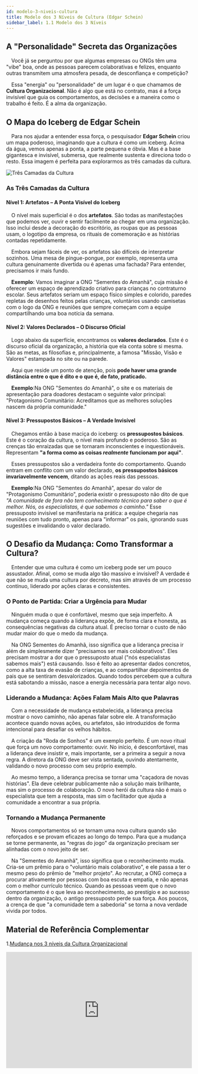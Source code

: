 ```yaml
---
id: modelo-3-niveis-cultura
title: Modelo dos 3 Níveis de Cultura (Edgar Schein)
sidebar_label: 1.1 Modelo dos 3 Níveis
---
```


## A "Personalidade" Secreta das Organizações

&emsp;Você já se perguntou por que algumas empresas ou ONGs têm uma "vibe" boa, onde as pessoas parecem colaborativas e felizes, enquanto outras transmitem uma atmosfera pesada, de desconfiança e competição?

&emsp;Essa "energia" ou "personalidade" de um lugar é o que chamamos de **Cultura Organizacional**. Não é algo que está no contrato, mas é a força invisível que guia os comportamentos, as decisões e a maneira como o trabalho é feito. É a alma da organização.

## O Mapa do Iceberg de Edgar Schein

&emsp;Para nos ajudar a entender essa força, o pesquisador **Edgar Schein** criou um mapa poderoso, imaginando que a cultura é como um iceberg. Acima da água, vemos apenas a ponta, a parte pequena e óbvia. Mas é a base gigantesca e invisível, submersa, que realmente sustenta e direciona todo o resto. Essa imagem é perfeita para explorarmos as três camadas da cultura.

![Três Camadas da Cultura](/img/treinamentos/iceberg.jpg)

### As Três Camadas da Cultura

#### Nível 1: Artefatos – A Ponta Visível do Iceberg

&emsp;O nível mais superficial é o dos **artefatos**. São todas as manifestações que podemos ver, ouvir e sentir facilmente ao chegar em uma organização. Isso inclui desde a decoração do escritório, as roupas que as pessoas usam, o logotipo da empresa, os rituais de comemoração e as histórias contadas repetidamente.

&emsp;Embora sejam fáceis de ver, os artefatos são difíceis de interpretar sozinhos. Uma mesa de pingue-pongue, por exemplo, representa uma cultura genuinamente divertida ou é apenas uma fachada? Para entender, precisamos ir mais fundo.

&emsp;**Exemplo**: Vamos imaginar a ONG "Sementes do Amanhã", cuja missão é oferecer um espaço de aprendizado criativo para crianças no contraturno escolar. Seus artefatos seriam um espaço físico simples e colorido, paredes repletas de desenhos feitos pelas crianças, voluntários usando camisetas com o logo da ONG e reuniões que sempre começam com a equipe compartilhando uma boa notícia da semana.

#### Nível 2: Valores Declarados – O Discurso Oficial

&emsp;Logo abaixo da superfície, encontramos os **valores declarados**. Este é o discurso oficial da organização, a história que ela conta sobre si mesma. São as metas, as filosofias e, principalmente, a famosa "Missão, Visão e Valores" estampada no site ou na parede.

&emsp;Aqui que reside um ponto de atenção, pois **pode haver uma grande distância entre o que é dito e o que é, de fato, praticado.**

&emsp;**Exemplo**:Na ONG "Sementes do Amanhã", o site e os materiais de apresentação para doadores destacam o seguinte valor principal: "Protagonismo Comunitário: Acreditamos que as melhores soluções nascem da própria comunidade."

#### Nível 3: Pressupostos Básicos – A Verdade Invisível

&emsp;Chegamos então à base maciça do iceberg: os **pressupostos básicos**. Este é o coração da cultura, o nível mais profundo e poderoso. São as crenças tão enraizadas que se tornaram inconscientes e inquestionáveis. Representam **"a forma como as coisas *realmente* funcionam por aqui"**.

&emsp;Esses pressupostos são a verdadeira fonte do comportamento. Quando entram em conflito com um valor declarado, **os pressupostos básicos invariavelmente vencem**, ditando as ações reais das pessoas.

&emsp;**Exemplo**:Na ONG "Sementes do Amanhã", apesar do valor de "Protagonismo Comunitário", poderia existir o pressuposto não dito de que *"A comunidade de fora não tem conhecimento técnico para saber o que é melhor. Nós, os especialistas, é que sabemos o caminho."* Esse pressuposto invisível se manifestaria na prática: a equipe chegaria nas reuniões com tudo pronto, apenas para "informar" os pais, ignorando suas sugestões e invalidando o valor declarado.

## O Desafio da Mudança: Como Transformar a Cultura?

&emsp;Entender que uma cultura é como um iceberg pode ser um pouco assustador. Afinal, como se muda algo tão massivo e invisível? A verdade é que não se muda uma cultura por decreto, mas sim através de um processo contínuo, liderado por ações claras e consistentes.

### O Ponto de Partida: Criar a Urgência para Mudar

&emsp;Ninguém muda o que é confortável, mesmo que seja imperfeito. A mudança começa quando a liderança expõe, de forma clara e honesta, as consequências negativas da cultura atual. É preciso tornar o custo de não mudar maior do que o medo da mudança.

&emsp;Na ONG Sementes do Amanhã, isso significa que a liderança precisa ir além de simplesmente dizer "precisamos ser mais colaborativos". Eles precisam mostrar a dor que o pressuposto atual ("nós especialistas sabemos mais") está causando. Isso é feito ao apresentar dados concretos, como a alta taxa de evasão de crianças, e ao compartilhar depoimentos de pais que se sentiram desvalorizados. Quando todos percebem que a cultura está sabotando a missão, nasce a energia necessária para tentar algo novo.

### Liderando a Mudança: Ações Falam Mais Alto que Palavras

&emsp;Com a necessidade de mudança estabelecida, a liderança precisa mostrar o novo caminho, não apenas falar sobre ele. A transformação acontece quando novas ações, ou artefatos, são introduzidos de forma intencional para desafiar os velhos hábitos.

&emsp;A criação da "Roda de Sonhos" é um exemplo perfeito. É um novo ritual que força um novo comportamento: ouvir. No início, é desconfortável, mas a liderança deve insistir e, mais importante, ser a primeira a seguir a nova regra. A diretora da ONG deve ser vista sentada, ouvindo atentamente, validando o novo processo com seu próprio exemplo.

&emsp;Ao mesmo tempo, a liderança precisa se tornar uma "caçadora de novas histórias". Ela deve celebrar publicamente não a solução mais brilhante, mas sim o processo de colaboração. O novo herói da cultura não é mais o especialista que tem a resposta, mas sim o facilitador que ajuda a comunidade a encontrar a sua própria.

### Tornando a Mudança Permanente

&emsp;Novos comportamentos só se tornam uma nova cultura quando são reforçados e se provam eficazes ao longo do tempo. Para que a mudança se torne permanente, as "regras do jogo" da organização precisam ser alinhadas com o novo jeito de ser.

&emsp;Na "Sementes do Amanhã", isso significa que o reconhecimento muda. Cria-se um prêmio para o "voluntário mais colaborativo", e ele passa a ter o mesmo peso do prêmio de "melhor projeto". Ao recrutar, a ONG começa a procurar ativamente por pessoas com boa escuta e empatia, e não apenas com o melhor currículo técnico. Quando as pessoas veem que o novo comportamento é o que leva ao reconhecimento, ao prestígio e ao sucesso dentro da organização, o antigo pressuposto perde sua força. Aos poucos, a crença de que "a comunidade tem a sabedoria" se torna a nova verdade vivida por todos.

## Material de Referência Complementar 

1.<a href="https://www.roberthalf.com/br/pt/insights/gestao-talentos/cultura-organizacional-tudo-que-voce-precisa-saber-sobre-o-assunto-rc" target="_blank" rel="noopener noreferrer">Mudança nos 3 níveis da Cultura Organizacional</a>


<iframe width="100%" height="315" src="https://www.youtube.com/embed/DqWTUg2puW4&t=1s" title="YouTube video player" frameborder="0" allowfullscreen></iframe>

